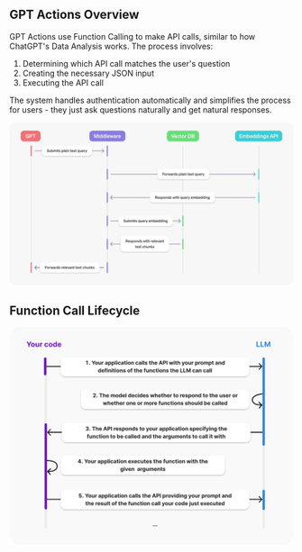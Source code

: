 ## GPT Actions Overview

GPT Actions use Function Calling to make API calls, similar to how ChatGPT's Data Analysis works. The process involves:

1. Determining which API call matches the user's question
2. Creating the necessary JSON input
3. Executing the API call

The system handles authentication automatically and simplifies the process for users - they just ask questions naturally and get natural responses.

![Data Flow](images/image-1.png)

## Function Call Lifecycle

![Function Call Process](images/image-2.png)